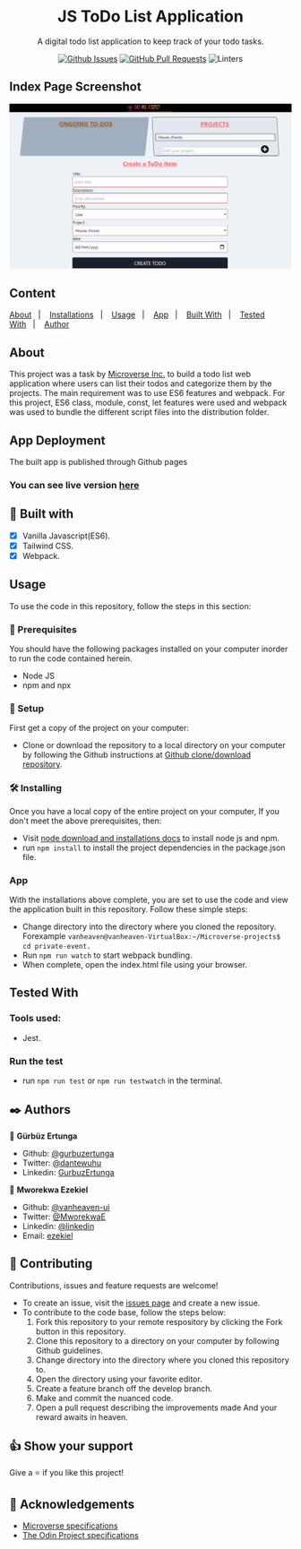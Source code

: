 <div align="center">
  <h1><b>JS ToDo List Application </b></h1>


A digital todo list application to keep track of your todo tasks.
  
[![Github Issues](https://img.shields.io/badge/GitHub-Issues-orange)](https://github.com/gurbuzertunga/js_library/issues)
[![GitHub Pull Requests](https://img.shields.io/badge/GitHub-Pull%20Requests-blue)](https://github.com/gurbuzertunga/js_library/pulls)
![Linters](https://img.shields.io/badge/Linters-Passing-success)

</div>

## Index Page Screenshot

![Screenshot](src/screenshot.png)

## Content

<a text-align="center" href="#about">About</a>&nbsp;&nbsp;&nbsp;|&nbsp;&nbsp;&nbsp;
<a href="#ins">Installations</a>&nbsp;&nbsp;&nbsp;|&nbsp;&nbsp;&nbsp;
<a href="#usage">Usage</a>&nbsp;&nbsp;&nbsp;|&nbsp;&nbsp;&nbsp;
<a href="#app">App</a>&nbsp;&nbsp;&nbsp;|&nbsp;&nbsp;&nbsp;
<a href="#with">Built With</a>&nbsp;&nbsp;&nbsp;|&nbsp;&nbsp;&nbsp;
<a href="#with">Tested With</a>&nbsp;&nbsp;&nbsp;|&nbsp;&nbsp;&nbsp;
<a href="#author">Author</a>


## About <a name = "about"></a>
This project was a task by [Microverse Inc.](https://www.microverse.org/) to build a todo list web application where users can list their todos and categorize them by the projects. The main requirement was to use ES6 features and webpack. For this project, ES6 class, module, const, let features were used and webpack was used to bundle the different script files into the distribution folder.

## App Deployment
The built app is published through Github pages <br />

### You can see live version [here](https://infallible-bhabha-bbf43b.netlify.app/)

## 🔧 Built with<a name = "with"></a>

  - [x] Vanilla Javascript(ES6).
  - [x] Tailwind CSS.
  - [x] Webpack.

## Usage <a name = "usage"></a>
To use the code in this repository, follow the steps in this section:

### 🔨 Prerequisites
 You should have the following packages installed on your computer inorder to run the code contained herein.

- Node JS 
- npm and npx

### 🔨 Setup
First get a copy of the project on your computer:

- Clone or download the repository to a local directory on your computer by following the Github instructions at [Github clone/download repository](https://docs.github.com/en/enterprise/2.13/user/articles/cloning-a-repository).

### 🛠 Installing <a name = "ins"></a>
Once you have a local copy of the entire project on your computer,
If you don't meet the above prerequisites, then:

- Visit [node download and installations docs](https://docs.npmjs.com/downloading-and-installing-node-js-and-npm) to install node js and npm.
- run ``npm install`` to install the project dependencies in the package.json file.

###  App <a name = "app"></a>
With the installations above complete, you are set to use the code and view the application built in this repository. Follow these simple steps:

- Change directory into the directory where you cloned the repository. Forexample ``vanheaven@vanheaven-VirtualBox:~/Microverse-projects$ cd private-event.``
- Run ``npm run watch`` to start webpack bundling.
- When complete, open the index.html file using your browser.

## Tested With <a name = "test"></a>
### Tools used:
- Jest.

### Run the test
- run ``npm run test`` or ``npm run testwatch`` in the terminal. 

## ✒️  Authors <a name = "author"></a>

👤 **Gürbüz Ertunga**
- Github: [@gurbuzertunga](https://github.com/gurbuzertunga)
- Twitter: [@dantewuhu](https://twitter.com/dantewuhu)
- Linkedin: [GurbuzErtunga](https://www.linkedin.com/in/gurbuz-ertunga-a607a2a5/)

👤 **Mworekwa Ezekiel**

- Github: [@vanheaven-ui](https://github.com/vanheaven-ui)
- Twitter: [@MworekwaE](https://twitter.com/MworekwaE)
- Linkedin: [@linkedin](https://www.linkedin.com/in/vanheaven/)
- Email: [ezekiel](mailto:vanheaven6@gmail.com)

## 🤝 Contributing

Contributions, issues and feature requests are welcome!

- To create an issue, visit the [issues page](https://github.com/vanheaven-ui/events/issues) and create a new issue.
- To contribute to the code base, follow the steps below:
  1. Fork this repository to your remote respository by clicking the Fork button in this repository.
  2. Clone this repository to a directory on your computer by following Github guidelines.
  3. Change directory into the directory where you cloned this repository to.
  4. Open the directory using your favorite editor.
  5. Create a feature branch off the develop branch.
  5. Make and commit the nuanced code.
  6. Open a pull request describing the improvements made
And your reward awaits in heaven.


## 👍 Show your support

Give a ⭐️ if you like this project!

## :clap: Acknowledgements
- [Microverse specifications](https://microverse.pathwright.com/library/javascript-module-v10-copy/166786/path/step/97635165/) <br />
- [The Odin Project specifications](https://www.theodinproject.com/courses/javascript/lessons/todo-list)